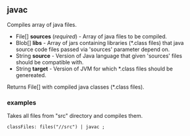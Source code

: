 ## javac

Compiles array of java files.

 * File[] __sources__ (_required_) - Array of java files to be compiled.
 * Blob[] __libs__ - Array of jars containing libraries (*.class files) that
java source code files passed via 'sources' parameter depend on.
 * String __source__ - Version of Java language that given 'sources' files
should be compatible with.
 * String __target__ - Version of JVM for which *.class files should
be genereated.

Returns File[] with compiled java classes (*.class files).

### examples

Takes all files from "src" directory and compiles them.

```
classFiles: files("//src") | javac ;
```
